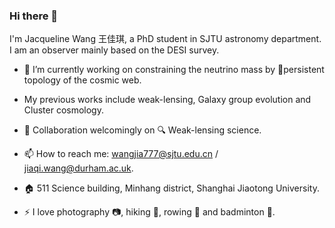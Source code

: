 ### Hi there 👋
I'm Jacqueline Wang 王佳琪, a PhD student in SJTU astronomy department. I am an observer mainly based on the DESI survey.

- 🔭 I’m currently working on constraining the neutrino mass by persistent topology of the cosmic web.
- My previous works include weak-lensing, Galaxy group evolution and Cluster cosmology. 

- 👯 Collaboration welcomingly on 🔍 Weak-lensing science. 

- 📫 How to reach me: wangjia777@sjtu.edu.cn / jiaqi.wang@durham.ac.uk.
- 🏠 511 Science building, Minhang district, Shanghai Jiaotong University.

- ⚡ I love photography 📷, hiking 🧗, rowing 🚣 and badminton 🏸.

<!--
**Wangjia7/Wangjia7** is a ✨ _special_ ✨ repository because its `README.md` (this file) appears on your GitHub profile.

Here are some ideas to get you started:

- 🔭 I’m currently working on ...
- 🌱 I’m currently learning ...
- 👯 I’m looking to collaborate on ...
- 🤔 I’m looking for help with ...
- 💬 Ask me about ...
- 📫 How to reach me: ...
- 😄 Pronouns: ...
- ⚡ Fun fact: ...
-->
